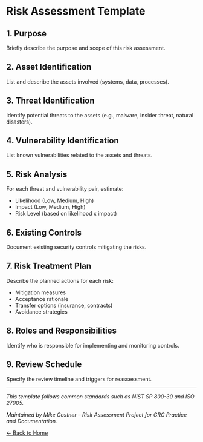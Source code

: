 # Risk Assessment Template

## 1. Purpose
Briefly describe the purpose and scope of this risk assessment.

## 2. Asset Identification
List and describe the assets involved (systems, data, processes).

## 3. Threat Identification
Identify potential threats to the assets (e.g., malware, insider threat, natural disasters).

## 4. Vulnerability Identification
List known vulnerabilities related to the assets and threats.

## 5. Risk Analysis
For each threat and vulnerability pair, estimate:
- Likelihood (Low, Medium, High)
- Impact (Low, Medium, High)
- Risk Level (based on likelihood x impact)

## 6. Existing Controls
Document existing security controls mitigating the risks.

## 7. Risk Treatment Plan
Describe the planned actions for each risk:
- Mitigation measures
- Acceptance rationale
- Transfer options (insurance, contracts)
- Avoidance strategies

## 8. Roles and Responsibilities
Identify who is responsible for implementing and monitoring controls.

## 9. Review Schedule
Specify the review timeline and triggers for reassessment.

---

*This template follows common standards such as NIST SP 800-30 and ISO 27005.*

*Maintained by Mike Costner – Risk Assessment Project for GRC Practice and Documentation.*

[← Back to Home](https://mcostner.github.io/)
